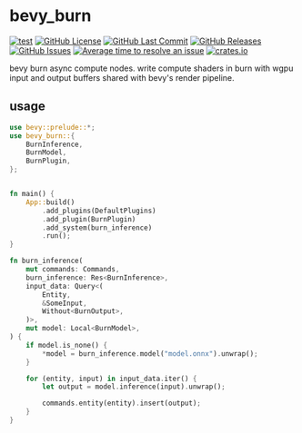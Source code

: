 # bevy_burn


[![test](https://github.com/mosure/bevy_burn/workflows/test/badge.svg)](https://github.com/Mosure/bevy_burn/actions?query=workflow%3Atest)
[![GitHub License](https://img.shields.io/github/license/mosure/bevy_burn)](https://raw.githubusercontent.com/mosure/bevy_burn/main/LICENSE)
[![GitHub Last Commit](https://img.shields.io/github/last-commit/mosure/bevy_burn)](https://github.com/mosure/bevy_burn)
[![GitHub Releases](https://img.shields.io/github/v/release/mosure/bevy_burn?include_prereleases&sort=semver)](https://github.com/mosure/bevy_burn/releases)
[![GitHub Issues](https://img.shields.io/github/issues/mosure/bevy_burn)](https://github.com/mosure/bevy_burn/issues)
[![Average time to resolve an issue](https://isitmaintained.com/badge/resolution/mosure/bevy_burn.svg)](http://isitmaintained.com/project/mosure/bevy_burn)
[![crates.io](https://img.shields.io/crates/v/bevy_burn.svg)](https://crates.io/crates/bevy_burn)

bevy burn async compute nodes. write compute shaders in burn with wgpu input and output buffers shared with bevy's render pipeline.


## usage

```rust
use bevy::prelude::*;
use bevy_burn::{
    BurnInference,
    BurnModel,
    BurnPlugin,
};


fn main() {
    App::build()
        .add_plugins(DefaultPlugins)
        .add_plugin(BurnPlugin)
        .add_system(burn_inference)
        .run();
}

fn burn_inference(
    mut commands: Commands,
    burn_inference: Res<BurnInference>,
    input_data: Query<(
        Entity,
        &SomeInput,
        Without<BurnOutput>,
    )>,
    mut model: Local<BurnModel>,
) {
    if model.is_none() {
        *model = burn_inference.model("model.onnx").unwrap();
    }

    for (entity, input) in input_data.iter() {
        let output = model.inference(input).unwrap();

        commands.entity(entity).insert(output);
    }
}
```
